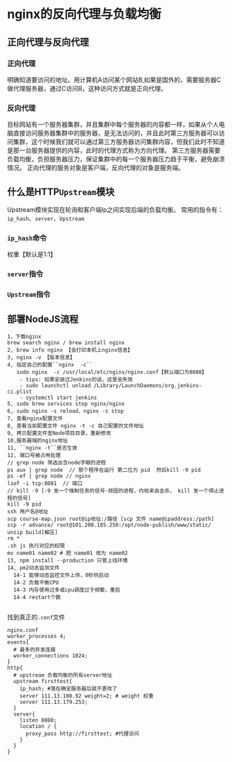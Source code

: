 # nginx的反向代理与负载均衡
## 正向代理与反向代理
### 正向代理
明确知道要访问的地址。用计算机A访问某个网站B,如果是国外的，需要服务器C做代理服务器，通过C访问B，这种访问方式就是正向代理。
### 反向代理
目标网站有一个服务器集群，并且集群中每个服务器的内容都一样，如果从个人电脑直接访问服务器集群中的服务器，是无法访问的，并且此时第三方服务器可以访问集群，这个时候我们就可以通过第三方服务器访问集群内容，但我们此时不知道是那一台服务器提供的内容，此时的代理方式称为方向代理。
第三方服务器需要负载均衡，负担服务器压力，保证集群中的每一个服务器压力趋于平衡，避免崩溃情况。
正向代理的服务对象是客户端，反向代理的对象是服务端。
## 什么是HTTP``Upstream``模块
Upstream模块实现在轮询和客户端Ip之间实现后端的负载均衡。
常用的指令有： ``ip_hash``、``server``、``Upstream``
### ``ip_hash``命令
权重【默认是1:1】
### ``server``指令
### ``Upstream``指令
## 部署NodeJS流程
~~~
1，下载nginx
brew search nginx / brew install nginx
2, brew info nginx 【会打印本机上nginx信息】
3, nginx -v 【版本信息】
4, 指定自己的配置``nginx  -c``
   sudo nginx  -c /usr/local/etc/nginx/nginx.conf【默认端口为8080】
    - tips: 如果安装过Jenkins的话，这里会失效
    - sudo launchctl unload /Library/LaunchDaemons/org.jenkins-ci.plist
    - systemctl start jenkins
5, sudo brew services stop nginx/nginx
6, sudo nginx -s reload、nginx -s stop
7, 查看nginx配置文件  
8, 查看当前配置文件 nginx -t -c 自己配置的文件地址
9, 拷贝配置文件至Node项目目录，重新修改
10,服务器端的nginx地址
11, ``nginx -t``是否生效 
12, 端口号被占用处理
// grep node 筛选出含node字眼的进程
ps aux | grep node  // 那个程序在运行 第二位为 pid  然后kill -9 pid
ps -ef | grep node // nginx
lsof -i tcp:8081  // 端口
// kill -9 [-9 发一个强制任务的信号-顽固的进程，内核亲自去杀， kill 发一个停止进程的信号]
kill -9 pid
ssh 用户名@地址
scp course-map.json root@ip地址:/路径 [scp 文件 name@ipaddress:/path]
scp -r advance/ root@101.200.185.250:/opt/node-publish/www/static/
unzip build[解压]
rm *
.sh js 执行对应的权限
mv name01 name02 # 把 name01 改为 name02
13, npm install --production 只管上线环境
14, pm2动态监测文件
  14-1 能够动态监控文件上传，0秒热启动
  14-2 负载平衡CPU
  14-3 内存使用过多或cpu调度过于频繁，重启
  14-4 restart个数
  
~~~
找到真正的``.conf``文件
~~~
nginx.conf
worker_processes 4;
events{
  # 最多的并发连接
  worker_connections 1024;
}
http{
  # upstream 负载均衡的所有server地址
  upstream firsttest{
    ip_hash; #落在确定服务器后就不更改了
    server 111.13.100.92 weight=2; # weight 权重
    server 111.13.179.253;
  }
  server{
    listen 8080;
    location / {
      proxy_pass http://firsttest; #代理访问
    }
  }
}
~~~